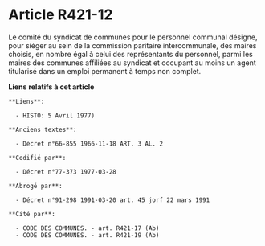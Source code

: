 # Article R421-12

Le comité du syndicat de communes pour le personnel communal désigne, pour siéger au sein de la commission paritaire
intercommunale, des maires choisis, en nombre égal à celui des représentants du personnel, parmi les maires des communes
affiliées au syndicat et occupant au moins un agent titularisé dans un emploi permanent à temps non complet.

**Liens relatifs à cet article**

	**Liens**:

	  - HISTO: 5 Avril 1977)

	**Anciens textes**:

	  - Décret n°66-855 1966-11-18 ART. 3 AL. 2

	**Codifié par**:

	  - Décret n°77-373 1977-03-28

	**Abrogé par**:

	  - Décret n°91-298 1991-03-20 art. 45 jorf 22 mars 1991

	**Cité par**:

	  - CODE DES COMMUNES. - art. R421-17 (Ab)
	  - CODE DES COMMUNES. - art. R421-19 (Ab)

